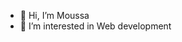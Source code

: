 - 👋 Hi, I’m Moussa
- 👀 I’m interested in Web development


<!---
ElevenMou/ElevenMou is a ✨ special ✨ repository because its `README.md` (this file) appears on your GitHub profile.
You can click the Preview link to take a look at your changes.
--->
